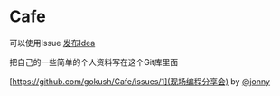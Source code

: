 Cafe
=====

可以使用Issue [发布Idea](https://github.com/gokush/Cafe/issues/new)

把自己的一些简单的个人资料写在这个Git库里面

[https://github.com/gokush/Cafe/issues/1](现场编程分享会) by [@jonny](https://github.com/jonnyzheng)